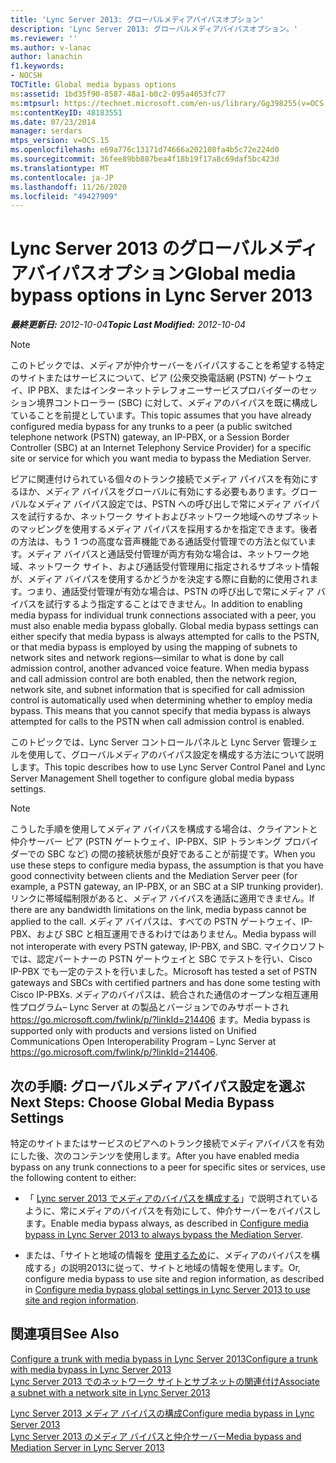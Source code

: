 ```yaml
---
title: 'Lync Server 2013: グローバルメディアバイパスオプション'
description: 'Lync Server 2013: グローバルメディアバイパスオプション。'
ms.reviewer: ''
ms.author: v-lanac
author: lanachin
f1.keywords:
- NOCSH
TOCTitle: Global media bypass options
ms:assetid: 1bd35f90-8587-48a1-b0c2-095a4053fc77
ms:mtpsurl: https://technet.microsoft.com/en-us/library/Gg398255(v=OCS.15)
ms:contentKeyID: 48183551
ms.date: 07/23/2014
manager: serdars
mtps_version: v=OCS.15
ms.openlocfilehash: e69a776c13171d74666a202108fa4b5c72e224d0
ms.sourcegitcommit: 36fee89bb887bea4f18b19f17a8c69daf5bc423d
ms.translationtype: MT
ms.contentlocale: ja-JP
ms.lasthandoff: 11/26/2020
ms.locfileid: "49427909"
---
```

# <a name="global-media-bypass-options-in-lync-server-2013"></a><span data-ttu-id="f0e1b-103">Lync Server 2013 のグローバルメディアバイパスオプション</span><span class="sxs-lookup"><span data-stu-id="f0e1b-103">Global media bypass options in Lync Server 2013</span></span>

<div data-xmlns="http://www.w3.org/1999/xhtml">

<div class="topic" data-xmlns="http://www.w3.org/1999/xhtml" data-msxsl="urn:schemas-microsoft-com:xslt" data-cs="https://msdn.microsoft.com/">

<div data-asp="https://msdn2.microsoft.com/asp">



</div>

<div id="mainSection">

<div id="mainBody"><span data-ttu-id="f0e1b-104">

<span> </span></span><span class="sxs-lookup"><span data-stu-id="f0e1b-104">

<span> </span></span></span>

<span data-ttu-id="f0e1b-105">_**最終更新日:** 2012-10-04_</span><span class="sxs-lookup"><span data-stu-id="f0e1b-105">_**Topic Last Modified:** 2012-10-04_</span></span>

<div>


> [!NOTE]  
> <span data-ttu-id="f0e1b-106">このトピックでは、メディアが仲介サーバーをバイパスすることを希望する特定のサイトまたはサービスについて、ピア (公衆交換電話網 (PSTN) ゲートウェイ、IP PBX、またはインターネットテレフォニーサービスプロバイダーのセッション境界コントローラー (SBC) に対して、メディアのバイパスを既に構成していることを前提としています。</span><span class="sxs-lookup"><span data-stu-id="f0e1b-106">This topic assumes that you have already configured media bypass for any trunks to a peer (a public switched telephone network (PSTN) gateway, an IP-PBX, or a Session Border Controller (SBC) at an Internet Telephony Service Provider) for a specific site or service for which you want media to bypass the Mediation Server.</span></span>



</div>

<span data-ttu-id="f0e1b-p101">ピアに関連付けられている個々のトランク接続でメディア パイパスを有効にするほか、メディア バイパスをグローバルに有効にする必要もあります。グローバルなメディア バイパス設定では、PSTN への呼び出しで常にメディア バイパスを試行するか、ネットワーク サイトおよびネットワーク地域へのサブネットのマッピングを使用するメディア パイパスを採用するかを指定できます。後者の方法は、もう 1 つの高度な音声機能である通話受付管理での方法と似ています。メディア バイパスと通話受付管理が両方有効な場合は、ネットワーク地域、ネットワーク サイト、および通話受付管理用に指定されるサブネット情報が、メディア バイパスを使用するかどうかを決定する際に自動的に使用されます。つまり、通話受付管理が有効な場合は、PSTN の呼び出しで常にメディア バイパスを試行するよう指定することはできません。</span><span class="sxs-lookup"><span data-stu-id="f0e1b-p101">In addition to enabling media bypass for individual trunk connections associated with a peer, you must also enable media bypass globally. Global media bypass settings can either specify that media bypass is always attempted for calls to the PSTN, or that media bypass is employed by using the mapping of subnets to network sites and network regions—similar to what is done by call admission control, another advanced voice feature. When media bypass and call admission control are both enabled, then the network region, network site, and subnet information that is specified for call admission control is automatically used when determining whether to employ media bypass. This means that you cannot specify that media bypass is always attempted for calls to the PSTN when call admission control is enabled.</span></span>

<span data-ttu-id="f0e1b-111">このトピックでは、Lync Server コントロールパネルと Lync Server 管理シェルを使用して、グローバルメディアのバイパス設定を構成する方法について説明します。</span><span class="sxs-lookup"><span data-stu-id="f0e1b-111">This topic describes how to use Lync Server Control Panel and Lync Server Management Shell together to configure global media bypass settings.</span></span>

<div>


> [!NOTE]  
> <span data-ttu-id="f0e1b-112">こうした手順を使用してメディア バイパスを構成する場合は、クライアントと仲介サーバー ピア (PSTN ゲートウェイ、IP-PBX、SIP トランキング プロバイダーでの SBC など) の間の接続状態が良好であることが前提です。</span><span class="sxs-lookup"><span data-stu-id="f0e1b-112">When you use these steps to configure media bypass, the assumption is that you have good connectivity between clients and the Mediation Server peer (for example, a PSTN gateway, an IP-PBX, or an SBC at a SIP trunking provider).</span></span> <span data-ttu-id="f0e1b-113">リンクに帯域幅制限があると、メディア バイパスを通話に適用できません。</span><span class="sxs-lookup"><span data-stu-id="f0e1b-113">If there are any bandwidth limitations on the link, media bypass cannot be applied to the call.</span></span> <span data-ttu-id="f0e1b-114">メディア バイパスは、すべての PSTN ゲートウェイ、IP-PBX、および SBC と相互運用できるわけではありません。</span><span class="sxs-lookup"><span data-stu-id="f0e1b-114">Media bypass will not interoperate with every PSTN gateway, IP-PBX, and SBC.</span></span> <span data-ttu-id="f0e1b-115">マイクロソフトでは、認定パートナーの PSTN ゲートウェイと SBC でテストを行い、Cisco IP-PBX でも一定のテストを行いました。</span><span class="sxs-lookup"><span data-stu-id="f0e1b-115">Microsoft has tested a set of PSTN gateways and SBCs with certified partners and has done some testing with Cisco IP-PBXs.</span></span> <span data-ttu-id="f0e1b-116">メディアのバイパスは、統合された通信のオープンな相互運用性プログラム– Lync Server at の製品とバージョンでのみサポートされ <A href="https://go.microsoft.com/fwlink/p/?linkid=214406">https://go.microsoft.com/fwlink/p/?linkId=214406</A> ます。</span><span class="sxs-lookup"><span data-stu-id="f0e1b-116">Media bypass is supported only with products and versions listed on Unified Communications Open Interoperability Program – Lync Server at <A href="https://go.microsoft.com/fwlink/p/?linkid=214406">https://go.microsoft.com/fwlink/p/?linkId=214406</A>.</span></span>



</div>

<div>

## <a name="next-steps-choose-global-media-bypass-settings"></a><span data-ttu-id="f0e1b-117">次の手順: グローバルメディアバイパス設定を選ぶ</span><span class="sxs-lookup"><span data-stu-id="f0e1b-117">Next Steps: Choose Global Media Bypass Settings</span></span>

<span data-ttu-id="f0e1b-118">特定のサイトまたはサービスのピアへのトランク接続でメディアバイパスを有効にした後、次のコンテンツを使用します。</span><span class="sxs-lookup"><span data-stu-id="f0e1b-118">After you have enabled media bypass on any trunk connections to a peer for specific sites or services, use the following content to either:</span></span>

  - <span data-ttu-id="f0e1b-119">「 [Lync server 2013 でメディアのバイパスを構成する](lync-server-2013-configure-media-bypass-to-always-bypass-the-mediation-server.md)」で説明されているように、常にメディアのバイパスを有効にして、仲介サーバーをバイパスします。</span><span class="sxs-lookup"><span data-stu-id="f0e1b-119">Enable media bypass always, as described in [Configure media bypass in Lync Server 2013 to always bypass the Mediation Server](lync-server-2013-configure-media-bypass-to-always-bypass-the-mediation-server.md).</span></span>

  - <span data-ttu-id="f0e1b-120">または、「サイトと地域の情報を [使用するため](lync-server-2013-configure-media-bypass-global-settings-to-use-site-and-region-information.md)に、メディアのバイパスを構成する」の説明2013に従って、サイトと地域の情報を使用します。</span><span class="sxs-lookup"><span data-stu-id="f0e1b-120">Or, configure media bypass to use site and region information, as described in [Configure media bypass global settings in Lync Server 2013 to use site and region information](lync-server-2013-configure-media-bypass-global-settings-to-use-site-and-region-information.md).</span></span>

</div>

<div>

## <a name="see-also"></a><span data-ttu-id="f0e1b-121">関連項目</span><span class="sxs-lookup"><span data-stu-id="f0e1b-121">See Also</span></span>


[<span data-ttu-id="f0e1b-122">Configure a trunk with media bypass in Lync Server 2013</span><span class="sxs-lookup"><span data-stu-id="f0e1b-122">Configure a trunk with media bypass in Lync Server 2013</span></span>](lync-server-2013-configure-a-trunk-with-media-bypass.md)  
[<span data-ttu-id="f0e1b-123">Lync Server 2013 でのネットワーク サイトとサブネットの関連付け</span><span class="sxs-lookup"><span data-stu-id="f0e1b-123">Associate a subnet with a network site in Lync Server 2013</span></span>](lync-server-2013-associate-a-subnet-with-a-network-site.md)  


[<span data-ttu-id="f0e1b-124">Lync Server 2013 メディア バイパスの構成</span><span class="sxs-lookup"><span data-stu-id="f0e1b-124">Configure media bypass in Lync Server 2013</span></span>](lync-server-2013-configure-media-bypass.md)  
[<span data-ttu-id="f0e1b-125">Lync Server 2013 のメディア バイパスと仲介サーバー</span><span class="sxs-lookup"><span data-stu-id="f0e1b-125">Media bypass and Mediation Server in Lync Server 2013</span></span>](lync-server-2013-media-bypass-and-mediation-server.md)  
  

<span data-ttu-id="f0e1b-126"></div>

</div>

<span> </span>

</div>

</div>

</span><span class="sxs-lookup"><span data-stu-id="f0e1b-126"></div>

</div>

<span> </span>

</div>

</div>

</span></span></div>


